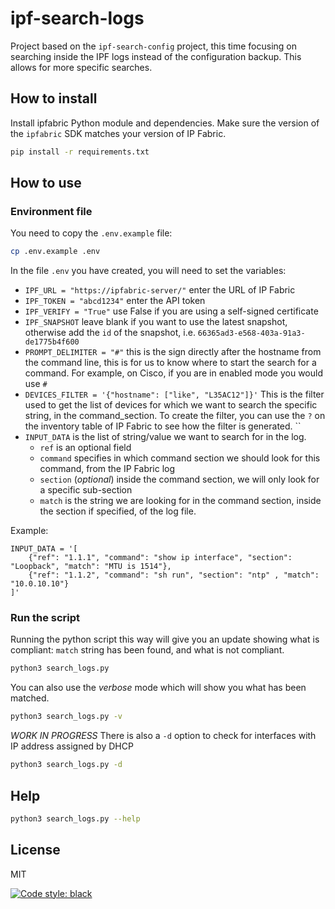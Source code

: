 # ipf-search-logs

Project based on the `ipf-search-config` project, this time focusing on searching inside the IPF logs instead of the configuration backup. This allows for more specific searches.

## How to install

Install ipfabric Python module and dependencies. Make sure the version of the `ipfabric` SDK matches your version of IP Fabric.

```sh
pip install -r requirements.txt
```

## How to use

### Environment file

You need to copy the `.env.example` file:

```zsh
cp .env.example .env
```

In the file `.env` you have created, you will need to set the variables:

* `IPF_URL = "https://ipfabric-server/"` enter the URL of IP Fabric
* `IPF_TOKEN = "abcd1234"` enter the API token
* `IPF_VERIFY = "True"` use False if you are using a self-signed certificate
* `IPF_SNAPSHOT` leave blank if you want to use the latest snapshot, otherwise add the `id` of the snapshot, i.e. `66365ad3-e568-403a-91a3-de1775b4f600`
* `PROMPT_DELIMITER = "#"` this is the sign directly after the hostname from the command line, this is for us to know where to start the search for a command. For example, on Cisco, if you are in enabled mode you would use `#`
* `DEVICES_FILTER = '{"hostname": ["like", "L35AC12"]}'` This is the filter used to get the list of devices for which we want to search the specific string, in the command_section. To create the filter, you can use the `?` on the inventory table of IP Fabric to see how the filter is generated.
``
* `INPUT_DATA` is the list of string/value we want to search for in the log.
  * `ref` is an optional field
  * `command` specifies in which command section we should look for this command, from the IP Fabric log
  * `section` (*optional*) inside the command section, we will only look for a specific sub-section
  * `match` is the string we are looking for in the command section, inside the section if specified, of the log file.

Example:

```text
INPUT_DATA = '[
    {"ref": "1.1.1", "command": "show ip interface", "section": "Loopback", "match": "MTU is 1514"},
    {"ref": "1.1.2", "command": "sh run", "section": "ntp" , "match": "10.0.10.10"}
]'
```

### Run the script

Running the python script this way will give you an update showing what is compliant: `match` string has been found, and what is not compliant.

```zsh
python3 search_logs.py
```

You can also use the *verbose* mode which will show you what has been matched.

```zsh
python3 search_logs.py -v
```

*WORK IN PROGRESS*
There is also a `-d` option to check for interfaces with IP address assigned by DHCP

```zsh
python3 search_logs.py -d
```

## Help

```zsh
python3 search_logs.py --help
```

## License

MIT

[![Code style: black](https://img.shields.io/badge/code%20style-black-000000.svg)](https://github.com/psf/black)

[//]: # (These are reference links used in the body of this note and get stripped out when the markdown processor does its job.)
